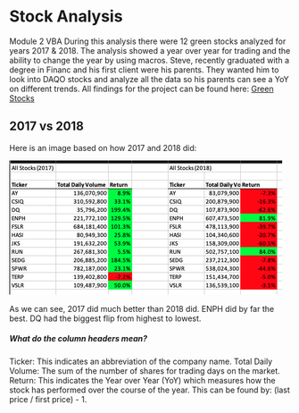# Stock Analysis
Module 2 VBA
During this analysis there were 12 green stocks analyzed for years 2017 & 2018. The analysis showed a year over year for trading and the ability to change the year by using macros. Steve, recently graduated with a degree in Financ and his first client were his parents.  They wanted him to look into DAQO stocks and analyze all the data so his parents can see a YoY on different trends. All findings for the project can be found here: [Green Stocks](https://github.com/EJones621/stock-analysis/blob/main/VBA_Challenge.xlsm)
## 2017 vs 2018
Here is an image based on how 2017 and 2018 did:


![2017 & 2018 Data](https://github.com/EJones621/stock-analysis/blob/main/Resources/2017%20%26%202018%20Data.png)


As we can see, 2017 did much better than 2018 did.
ENPH did by far the best.
DQ had the biggest flip from highest to lowest.

##### What do the column headers mean?
Ticker: This indicates an abbreviation of the company name.
Total Daily Volume: The sum of the number of shares for trading days on the market.
Return: This indicates the Year over Year (YoY) which measures how the stock has performed over the course of the year. This can be found by: (last price / first price) - 1.
